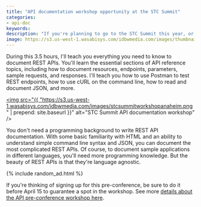 ```yaml
---
title: "API documentation workshop opportunity at the STC Summit"
categories:
- api-doc
keywords:
description: "If you're planning to go to the STC Summit this year, or you're looking to get more information on API documentation, check out my pre-conference Summit workshop. I'm teaching a half-day workshop on REST API documentation. This will take place Sunday, May 15 from 8:30am to noon."
image: https://s3.us-west-1.wasabisys.com/idbwmedia.com/images/thumbnails/stcsummitanaheimworkshopthumb.png
---
```


During this 3.5 hours, I'll teach you everything you need to know to document REST APIs. You'll learn the essential sections of API reference topics, including how to document resources, endpoints, parameters, sample requests, and responses. I'll teach you how to use Postman to test REST endpoints, how to use cURL on the command line, how to read and document JSON, and more.

<a href="http://technicalcommunicationsummit2016.sched.org/event/5o4O?iframe=no"><img src="{{ "https://s3.us-west-1.wasabisys.com/idbwmedia.com/images/stcsummitworkshopanaheim.png" | prepend: site.baseurl }}" alt="STC Summit API documentation workshop" /></a>

You don't need a programming background to write REST API documentation. With some basic familiarity with HTML and an ability to understand simple command line syntax and JSON, you can document the most complicated REST APIs. Of course, to document sample applications in different languages, you'll need more programming knowledge. But the beauty of REST APIs is that they're language agnostic.

{% include random_ad.html %}

If you're thinking of signing up for this pre-conference, be sure to do it before April 15 to guarantee a spot in the workshop. See more <a href="http://technicalcommunicationsummit2016.sched.org/event/5o4O?iframe=no">details about the API pre-conference workshop here</a>.
